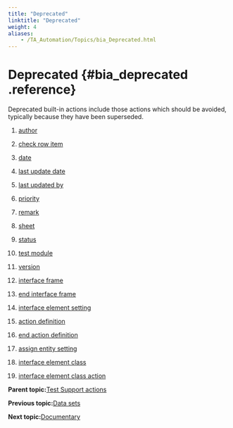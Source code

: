 ```yaml
--- 
title: "Deprecated"
linktitle: "Deprecated"
weight: 4
aliases: 
    - /TA_Automation/Topics/bia_Deprecated.html
---
```

# Deprecated {#bia_deprecated .reference}

Deprecated built-in actions include those actions which should be avoided, typically because they have been superseded.

1.  [author](../../TA_Automation/Topics/bia_author.html)  

2.  [check row item](../../TA_Automation/Topics/bia_check_row_item.html)  

3.  [date](../../TA_Automation/Topics/bia_date.html)  

4.  [last update date](../../TA_Automation/Topics/bia_last_update_date.html)  

5.  [last updated by](../../TA_Automation/Topics/bia_last_updated_by.html)  

6.  [priority](../../TA_Automation/Topics/bia_priority.html)  

7.  [remark](../../TA_Automation/Topics/bia_remark.html)  

8.  [sheet](../../TA_Automation/Topics/bia_sheet.html)  

9.  [status](../../TA_Automation/Topics/bia_status.html)  

10. [test module](../../TA_Automation/Topics/bia_test_module.html)  

11. [version](../../TA_Automation/Topics/bia_version.html)  

12. [interface frame](../../TA_Automation/Topics/bia_interface_frame.html)  

13. [end interface frame](../../TA_Automation/Topics/bia_end_interface_frame.html)  

14. [interface element setting](../../TA_Automation/Topics/bia_interface_element_setting.html)  

15. [action definition](../../TA_Automation/Topics/bia_action_definition_1.html)  

16. [end action definition](../../TA_Automation/Topics/bia_end_action_definition.html)  

17. [assign entity setting](../../TA_Automation/Topics/bia_assign_entity_setting.html)  

18. [interface element class](../../TA_Automation/Topics/bia_interface_element_class.html)  

19. [interface element class action](../../TA_Automation/Topics/bia_interface_element_class_action.html)  


**Parent topic:**[Test Support actions](../../TA_Automation/Topics/bia_Test_Support.html)

**Previous topic:**[Data sets](../../TA_Automation/Topics/bia_Data_set.html)

**Next topic:**[Documentary](../../TA_Automation/Topics/bia_Documentary.html)

